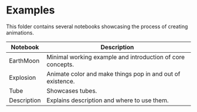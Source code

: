 # Examples

This folder contains several notebooks showcasing the process of creating animations.

| Notebook  | Description |
|-----------|-------------|
| EarthMoon | Minimal working example and introduction of core concepts. |
| Explosion | Animate color and make things pop in and out of existence.|
| Tube      | Showcases tubes. |
| Description | Explains description and where to use them. |
